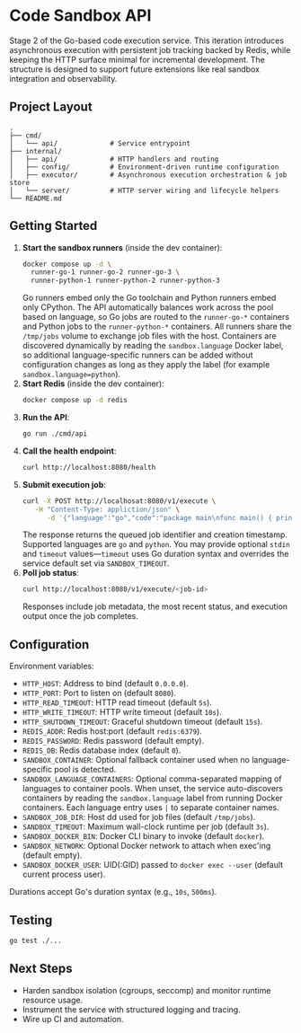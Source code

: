 # Code Sandbox API

Stage 2 of the Go-based code execution service. This iteration introduces asynchronous execution with persistent job tracking backed by Redis, while keeping the HTTP surface minimal for incremental development. The structure is designed to support future extensions like real sandbox integration and observability.

## Project Layout

```
.
├── cmd/
│   └── api/             # Service entrypoint
├── internal/
│   ├── api/             # HTTP handlers and routing
│   ├── config/          # Environment-driven runtime configuration
│   ├── executor/        # Asynchronous execution orchestration & job store
│   └── server/          # HTTP server wiring and lifecycle helpers
└── README.md
```

## Getting Started

1. **Start the sandbox runners** (inside the dev container):
   ```bash
   docker compose up -d \
     runner-go-1 runner-go-2 runner-go-3 \
     runner-python-1 runner-python-2 runner-python-3
   ```
    Go runners embed only the Go toolchain and Python runners embed only CPython. The API automatically balances work across the pool based on language, so Go jobs are routed to the `runner-go-*` containers and Python jobs to the `runner-python-*` containers. All runners share the `/tmp/jobs` volume to exchange job files with the host. Containers are discovered dynamically by reading the `sandbox.language` Docker label, so additional language-specific runners can be added without configuration changes as long as they apply the label (for example `sandbox.language=python`).
1. **Start Redis** (inside the dev container):
   ```bash
   docker compose up -d redis
   ```
1. **Run the API**:
   ```bash
   go run ./cmd/api
   ```
1. **Call the health endpoint**:
   ```bash
   curl http://localhost:8080/health
   ```
1. **Submit execution job**:
   ```bash
   curl -X POST http://localhosat:8080/v1/execute \
      -H "Content-Type: appliction/json" \
         -d '{"language":"go","code":"package main\nfunc main() { println(\"hi\") }"}'
   ```
   The response returns the queued job identifier and creation timestamp. Supported languages are `go` and `python`. You may provide optional `stdin` and `timeout` values—`timeout` uses Go duration syntax and overrides the service default set via `SANDBOX_TIMEOUT`.
1. **Poll job status**:
   ```bash
   curl http://localhost:8080/v1/execute/<job-id>
   ```
   Responses include job metadata, the most recent status, and execution output once the job completes.

## Configuration

Environment variables:

- `HTTP_HOST`: Address to bind (default `0.0.0.0`).
- `HTTP_PORT`: Port to listen on (default `8080`).
- `HTTP_READ_TIMEOUT`: HTTP read timeout (default `5s`).
- `HTTP_WRITE_TIMEOUT`: HTTP write timeout (default `10s`).
- `HTTP_SHUTDOWN_TIMEOUT`: Graceful shutdown timeout (default `15s`).
- `REDIS_ADDR`: Redis host:port (default `redis:6379`).
- `REDIS_PASSWORD`: Redis password (default empty).
- `REDIS_DB`: Redis database index (default `0`).
- `SANDBOX_CONTAINER`: Optional fallback container used when no language-specific pool is detected.
- `SANDBOX_LANGUAGE_CONTAINERS`: Optional comma-separated mapping of languages to container pools. When unset, the service auto-discovers containers by reading the `sandbox.language` label from running Docker containers. Each language entry uses `|` to separate container names.
- `SANDBOX_JOB_DIR`: Host dd used for job files (default `/tmp/jobs`).
- `SANDBOX_TIMEOUT`: Maximum wall-clock runtime per job (default `3s`).
- `SANDBOX_DOCKER_BIN`: Docker CLI binary to invoke (default `docker`).
- `SANDBOX_NETWORK`: Optional Docker network to attach when exec'ing (default empty).
- `SANDBOX_DOCKER_USER`: UID(:GID) passed to `docker exec --user` (default current process user).

Durations accept Go's duration syntax (e.g., `10s`, `500ms`).

## Testing

```bash
go test ./...
```

## Next Steps

- Harden sandbox isolation (cgroups, seccomp) and monitor runtime resource usage.
- Instrument the service with structured logging and tracing.
- Wire up CI and automation.
